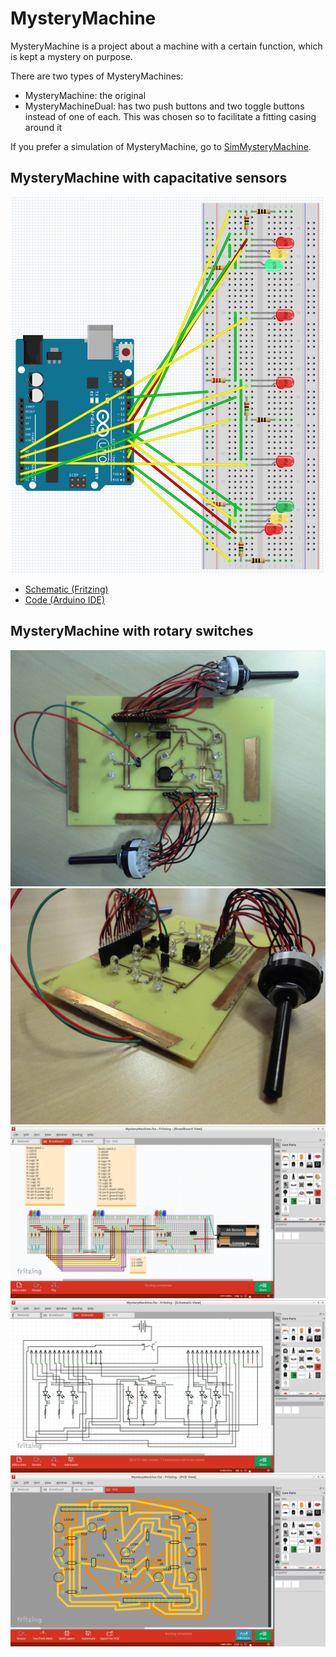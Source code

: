 # MysteryMachine

MysteryMachine is a project about a machine with a certain function, which is kept a mystery on purpose.

There are two types of MysteryMachines:
 * MysteryMachine: the original
 * MysteryMachineDual: has two push buttons and two toggle buttons instead of one of each. This was chosen so to facilitate a fitting casing around it

If you prefer a simulation of MysteryMachine, go to [SimMysteryMachine](http://richelbilderbeek.nl/ToolSimMysteryMachine.htm).

## MysteryMachine with capacitative sensors

![Breadboard schematic](CapacitiveSensors/MysteryMachineBreadboard.png)

* [Schematic (Fritzing)](CapacitiveSensors/MysteryMachine.fzz)
* [Code (Arduino IDE)](CapacitiveSensors/MysteryMachine/MysteryMachine.ino)

## MysteryMachine with rotary switches

![Top](RotarySwitches/MysteryMachineTop_1_0.jpg)
![Side](RotarySwitches/MysteryMachineSide_1_0.jpg)
![Breadboard](RotarySwitches/MysteryMachineBreadboard_1_0.png)
![Schematic](RotarySwitches/MysteryMachineSchematic_1_0.png)
![PCB](RotarySwitches/MysteryMachinePcb_1_0.png)

